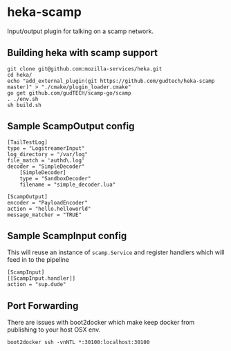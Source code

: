 # heka-scamp

Input/output plugin for talking on a scamp network.

## Building heka with scamp support

```
git clone git@github.com:mozilla-services/heka.git
cd heka/
echo "add_external_plugin(git https://github.com/gudtech/heka-scamp master)" > "./cmake/plugin_loader.cmake"
go get github.com/gudTECH/scamp-go/scamp
. ./env.sh
sh build.sh
```

## Sample ScampOutput config

```
[TailTestLog]
type = "LogstreamerInput"
log_directory = "/var/log"
file_match = 'authd\.log'
decoder = "SimpleDecoder"
	[SimpleDecoder]
	type = "SandboxDecoder"
	filename = "simple_decoder.lua"

[ScampOutput]
encoder = "PayloadEncoder"
action = "hello.helloworld"
message_matcher = "TRUE"
```

## Sample ScampInput config

This will reuse an instance of `scamp.Service` and register handlers which will feed in to the pipeline

```
[ScampInput]
[[ScampInput.handler]]
action = "sup.dude"
```

## Port Forwarding

There are issues with boot2docker which make keep docker from publishing to your host OSX env.

    boot2docker ssh -vnNTL *:30100:localhost:30100


